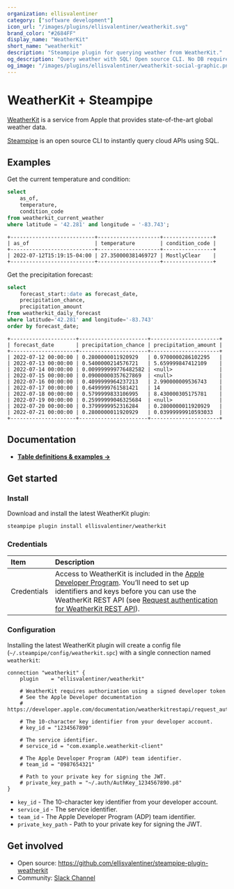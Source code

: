 ```yaml
---
organization: ellisvalentiner
category: ["software development"]
icon_url: "/images/plugins/ellisvalentiner/weatherkit.svg"
brand_color: "#2684FF"
display_name: "WeatherKit"
short_name: "weatherkit"
description: "Steampipe plugin for querying weather from WeatherKit."
og_description: "Query weather with SQL! Open source CLI. No DB required."
og_image: "/images/plugins/ellisvalentiner/weatherkit-social-graphic.png"
---
```


# WeatherKit + Steampipe

[WeatherKit](https://developer.apple.com/weatherkit/) is a service from Apple that provides state-of-the-art global weather data.

[Steampipe](https://steampipe.io) is an open source CLI to instantly query cloud APIs using SQL.

## Examples

Get the current temperature and condition:

```sql
select
    as_of,
    temperature,
    condition_code
from weatherkit_current_weather
where latitude = '42.281' and longitude = '-83.743';
```

```
+---------------------------+--------------------+----------------+
| as_of                     | temperature        | condition_code |
+---------------------------+--------------------+----------------+
| 2022-07-12T15:19:15-04:00 | 27.350000381469727 | MostlyClear    |
+---------------------------+--------------------+----------------+
```

Get the precipitation forecast:

```sql
select
    forecast_start::date as forecast_date,
    precipitation_chance,
    precipitation_amount
from weatherkit_daily_forecast
where latitude='42.281' and longitude='-83.743'
order by forecast_date;
```

```
+---------------------+----------------------+----------------------+
| forecast_date       | precipitation_chance | precipitation_amount |
+---------------------+----------------------+----------------------+
| 2022-07-12 00:00:00 | 0.2800000011920929   | 0.9700000286102295   |
| 2022-07-13 00:00:00 | 0.5400000214576721   | 5.659999847412109    |
| 2022-07-14 00:00:00 | 0.009999999776482582 | <null>               |
| 2022-07-15 00:00:00 | 0.09000000357627869  | <null>               |
| 2022-07-16 00:00:00 | 0.4099999964237213   | 2.990000009536743    |
| 2022-07-17 00:00:00 | 0.6499999761581421   | 14                   |
| 2022-07-18 00:00:00 | 0.5799999833106995   | 8.430000305175781    |
| 2022-07-19 00:00:00 | 0.25999999046325684  | <null>               |
| 2022-07-20 00:00:00 | 0.3799999952316284   | 0.2800000011920929   |
| 2022-07-21 00:00:00 | 0.2800000011920929   | 0.03999999910593033  |
+---------------------+----------------------+----------------------+
```

## Documentation

- **[Table definitions & examples →](https://hub.steampipe.io/plugins/ellisvalentiner/weatherkit/tables)**

## Get started

### Install

Download and install the latest WeatherKit plugin:

```bash
steampipe plugin install ellisvalentiner/weatherkit
```

### Credentials

| Item        | Description                                                                                                                                                                                                 |
| :---------- |:------------------------------------------------------------------------------------------------------------------------------------------------------------------------------------------------------------|
| Credentials | Access to WeatherKit is included in the [Apple Developer Program](https://developer.apple.com/programs/). You’ll need to set up identifiers and keys before you can use the WeatherKit REST API (see [Request authentication for WeatherKit REST API](https://developer.apple.com/documentation/weatherkitrestapi/request_authentication_for_weatherkit_rest_api)). |

### Configuration

Installing the latest WeatherKit plugin will create a config file (`~/.steampipe/config/weatherkit.spc`) with a single connection named `weatherkit`:

```hcl
connection "weatherkit" {
    plugin    = "ellisvalentiner/weatherkit"

    # WeatherKit requires authorization using a signed developer token
    # See the Apple Developer documentation
    # https://developer.apple.com/documentation/weatherkitrestapi/request_authentication_for_weatherkit_rest_api

    # The 10-character key identifier from your developer account.
    # key_id = "1234567890"

    # The service identifier.
    # service_id = "com.example.weatherkit-client"

    # The Apple Developer Program (ADP) team identifier.
    # team_id = "0987654321"

    # Path to your private key for signing the JWT.
    # private_key_path = "~/.auth/AuthKey_1234567890.p8"
}
```

- `key_id` - The 10-character key identifier from your developer account.
- `service_id` - The service identifier.
- `team_id` - The Apple Developer Program (ADP) team identifier.
- `private_key_path` - Path to your private key for signing the JWT.

## Get involved

- Open source: https://github.com/ellisvalentiner/steampipe-plugin-weatherkit
- Community: [Slack Channel](https://join.slack.com/t/steampipe/shared_invite/zt-oij778tv-lYyRTWOTMQYBVAbtPSWs3g)

